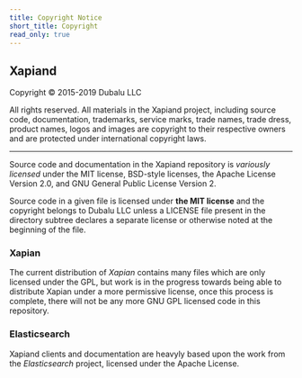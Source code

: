 ```yaml
---
title: Copyright Notice
short_title: Copyright
read_only: true
---
```


## Xapiand
Copyright &copy; 2015-2019 Dubalu LLC

All rights reserved. All materials in the Xapiand project, including source
code, documentation, trademarks, service marks, trade names, trade dress,
product names, logos and images are copyright to their respective owners and
are protected under international copyright laws.

---

Source code and documentation in the Xapiand repository is _variously licensed_
under the MIT license, BSD-style licenses, the Apache License Version 2.0, and
GNU General Public License Version 2.

Source code in a given file is licensed under **the MIT license** and the copyright
belongs to Dubalu LLC unless a LICENSE file present in the directory subtree
declares a separate license or otherwise noted at the beginning of the file.

### Xapian

The current distribution of _Xapian_ contains many files which are only licensed
under the GPL, but work is in the progress towards being able to distribute
Xapian under a more permissive license, once this process is complete, there
will not be any more GNU GPL licensed code in this repository.

### Elasticsearch

Xapiand clients and documentation are heavyly based upon the work from the
_Elasticsearch_ project, licensed under the Apache License.
